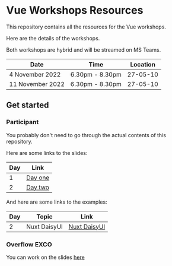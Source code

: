 # Vue Workshops Resources

This repository contains all the resources for the Vue workshops.

Here are the details of the workshops.

Both workshops are hybrid and will be streamed on MS Teams.

| Date             | Time            | Location |
| ---------------- | --------------- | -------- |
| 4 November 2022  | 6.30pm - 8.30pm | 27-05-10 |
| 11 November 2022 | 6.30pm - 8.30pm | 27-05-10 |

## Get started

### Participant

You probably don't need to go through the actual contents of this repository.

Here are some links to the slides:

| Day | Link                                            |
| --- | ----------------------------------------------- |
| 1   | [Day one](https://vue.np-overflow.club/day-one) |
| 2   | [Day two](https://vue.np-overflow.club/day-two) |

And here are some links to the examples:

| Day | Topic        | Link                                                               |
| --- | ------------ | ------------------------------------------------------------------ |
| 2   | Nuxt DaisyUI | [Nuxt DaisyUI](https://vue.np-overflow.club/examples/nuxt-daisyui) |

### Overflow EXCO

You can work on the slides [here](https://github.com/np-overflow/vue)
